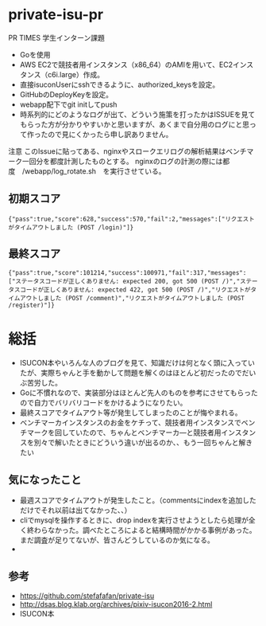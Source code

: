 # private-isu-pr

PR TIMES 学生インターン課題
- Goを使用
- AWS EC2で競技者用インスタンス（x86_64）のAMIを用いて、EC2インスタンス（c6i.large）作成。
- 直接isuconUserにsshできるように、authorized_keysを設定。
- GitHubのDeployKeyを設定。
- webapp配下でgit initしてpush
- 時系列的にどのようなログが出て、どういう施策を打ったかはISSUEを見てもらった方が分かりやすいかと思いますが、あくまで自分用のログにと思って作ったので見にくかったら申し訳ありません。

注意
このIssueに貼ってある、nginxやスロークエリログの解析結果はベンチマーク一回分を都度計測したものとする。
nginxのログの計測の際には都度　/webapp/log_rotate.sh　を実行させている。



## 初期スコア
`{"pass":true,"score":628,"success":570,"fail":2,"messages":["リクエストがタイムアウトしました (POST /login)"]}`

## 最終スコア
`
{"pass":true,"score":101214,"success":100971,"fail":317,"messages":["ステータスコードが正しくありません: expected 200, got 500 (POST /)","ステータスコードが正しくありません: expected 422, got 500 (POST /)","リクエストがタイムアウトしました (POST /comment)","リクエストがタイムアウトしました (POST /register)"]}
`



# 総括
- ISUCON本やいろんな人のブログを見て、知識だけは何となく頭に入っていたが、実際ちゃんと手を動かして問題を解くのはほとんど初だったのでだいぶ苦労した。
- Goに不慣れなので、実装部分はほとんど先人のものを参考にさせてもらったので自力でバリバリコードをかけるようになりたい。
- 最終スコアでタイムアウト等が発生してしまったのことが悔やまれる。
- ベンチマーカインスタンスのお金をケチって、競技者用インスタンスでベンチマークを回していたので、ちゃんとベンチマーカ―と競技者用インスタンスを別々で解いたときにどういう違いが出るのか、、もう一回ちゃんと解きたい


## 気になったこと
- 最週スコアでタイムアウトが発生したこと。（commentsにindexを追加しただけでそれ以前は出てなかった、、）
- cliでmysqlを操作するときに、drop indexを実行させようとしたら処理が全く終わらなかった。調べたところによると結構時間がかかる事例があった。まだ調査が足りてないが、皆さんどうしているのか気になる。
- 




## 参考
- https://github.com/stefafafan/private-isu
- http://dsas.blog.klab.org/archives/pixiv-isucon2016-2.html
- ISUCON本
